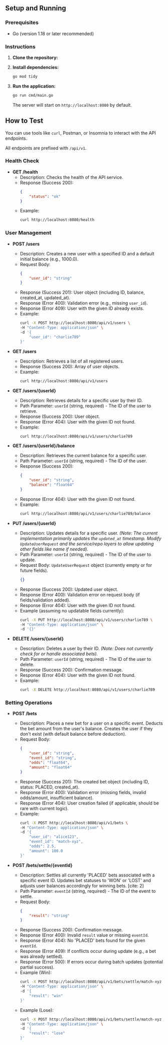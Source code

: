 ## Setup and Running

### Prerequisites

* Go (version 1.18 or later recommended)

### Instructions

1.  **Clone the repository:**
    

2.  **Install dependencies:**
    ```bash
    go mod tidy
    ```

3.  **Run the application:**
    ```bash
    go run cmd/main.go
    ```
    The server will start on `http://localhost:8080` by default.

## How to Test 

You can use tools like `curl`, Postman, or Insomnia to interact with the API endpoints.


All endpoints are prefixed with `/api/v1`.

### Health Check

* **GET /health**
    * Description: Checks the health of the API service.
    * Response (Success 200):
        ```json
        {
            "status": "ok"
        }
        ```
    * Example:
        ```bash
        curl http://localhost:8080/health
        ```

### User Management

* **POST /users**
    * Description: Creates a new user with a specified ID and a default initial balance (e.g., 1000.0).
    * Request Body:
        ```json
        {
            "user_id": "string"
        }
        ```
    * Response (Success 201): User object (including ID, balance, created_at, updated_at).
    * Response (Error 400): Validation error (e.g., missing `user_id`).
    * Response (Error 409): User with the given ID already exists.
    * Example:
        ```bash
        curl -X POST http://localhost:8080/api/v1/users \
        -H "Content-Type: application/json" \
        -d '{
            "user_id": "charlie789"
        }'
        ```

* **GET /users**
    * Description: Retrieves a list of all registered users.
    * Response (Success 200): Array of user objects.
    * Example:
        ```bash
        curl http://localhost:8080/api/v1/users
        ```

* **GET /users/{userId}**
    * Description: Retrieves details for a specific user by their ID.
    * Path Parameter: `userId` (string, required) - The ID of the user to retrieve.
    * Response (Success 200): User object.
    * Response (Error 404): User with the given ID not found.
    * Example:
        ```bash
        curl http://localhost:8080/api/v1/users/charlie789
        ```

* **GET /users/{userId}/balance**
    * Description: Retrieves the current balance for a specific user.
    * Path Parameter: `userId` (string, required) - The ID of the user.
    * Response (Success 200):
        ```json
        {
            "user_id": "string",
            "balance": "float64"
        }
        ```
    * Response (Error 404): User with the given ID not found.
    * Example:
        ```bash
        curl http://localhost:8080/api/v1/users/charlie789/balance
        ```

* **PUT /users/{userId}**
    * Description: Updates details for a specific user. *(Note: The current implementation primarily updates the `updated_at` timestamp. Modify `UpdateUserRequest` and the service/repo layers to allow updating other fields like name if needed).*
    * Path Parameter: `userId` (string, required) - The ID of the user to update.
    * Request Body: `UpdateUserRequest` object (currently empty or for future fields).
        ```json
        {}
        ```
    * Response (Success 200): Updated user object.
    * Response (Error 400): Validation error on request body (if fields/validation added).
    * Response (Error 404): User with the given ID not found.
    * Example (assuming no updatable fields currently):
        ```bash
        curl -X PUT http://localhost:8080/api/v1/users/charlie789 \
        -H "Content-Type: application/json" \
        -d '{}'
        ```

* **DELETE /users/{userId}**
    * Description: Deletes a user by their ID. *(Note: Does not currently check for or handle associated bets).*
    * Path Parameter: `userId` (string, required) - The ID of the user to delete.
    * Response (Success 200): Confirmation message.
    * Response (Error 404): User with the given ID not found.
    * Example:
        ```bash
        curl -X DELETE http://localhost:8080/api/v1/users/charlie789
        ```

### Betting Operations

* **POST /bets**
    * Description: Places a new bet for a user on a specific event. Deducts the bet amount from the user's balance. Creates the user if they don't exist (with default balance before deduction).
    * Request Body:
        ```json
        {
            "user_id": "string",  
            "event_id": "string", 
            "odds": "float64",      
            "amount": "float64"     
        }
        ```
    * Response (Success 201): The created bet object (including ID, status: PLACED, created_at).
    * Response (Error 400): Validation error (missing fields, invalid odds/amount, insufficient balance).
    * Response (Error 404): User creation failed (if applicable, should be rare with current logic).
    * Example:
        ```bash
        curl -X POST http://localhost:8080/api/v1/bets \
        -H "Content-Type: application/json" \
        -d '{
            "user_id": "alice123",
            "event_id": "match-xyz",
            "odds": 2.5,
            "amount": 100.0
        }'
        ```

* **POST /bets/settle/{eventId}**
    * Description: Settles all currently 'PLACED' bets associated with a specific event ID. Updates bet statuses to 'WON' or 'LOST' and adjusts user balances accordingly for winning bets. [cite: 2]
    * Path Parameter: `eventId` (string, required) - The ID of the event to settle.
    * Request Body:
        ```json
        {
            "result": "string"
        }
        ```
    * Response (Success 200): Confirmation message.
    * Response (Error 400): Invalid `result` value or missing `eventId`.
    * Response (Error 404): No 'PLACED' bets found for the given `eventId`.
    * Response (Error 409): If conflicts occur during update (e.g., a bet was already settled).
    * Response (Error 500): If errors occur during batch updates (potential partial success).
    * Example (Win):
        ```bash
        curl -X POST http://localhost:8080/api/v1/bets/settle/match-xyz \
        -H "Content-Type: application/json" \
        -d '{
            "result": "win"
        }'
        ```
    * Example (Lose):
        ```bash
        curl -X POST http://localhost:8080/api/v1/bets/settle/match-xyz \
        -H "Content-Type: application/json" \
        -d '{
            "result": "lose"
        }'
        ```
